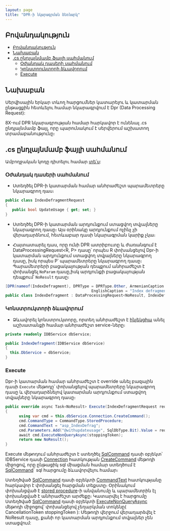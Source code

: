 ```yaml
---
layout: page
title: "DPR-ի նկարագրման ձեռնարկ"
---
```


## Բովանդակություն
- [Բովանդակություն](#բովանդակություն)
- [Նախաբան](#նախաբան)
- [.cs ընդլայնմամբ ֆայլի սահմանում](#cs-ընդլայնմամբ-ֆայլի-սահմանում)
  - [Օժանդակ դասերի սահմանում](#օժանդակ-դասերի-սահմանում)
  - [Կոնստրուկտորի ձևավորում](#կոնստրուկտորի-ձևավորում)
  - [Execute](#execute)

## Նախաբան
Սերվիսային երկար տևող հարցումներ կատարելու և կատարման ընթացքին հետևելու համար նկարագրվում է Dpr (Data Processing Request):

8X-ում DPR նկարագրության համար հարկավոր է ունենալ .cs ընդլայնմամբ ֆայլ, որը պարունակում է սերվերում աշխատող տրամաբանությունը։

## .cs ընդլայնմամբ ֆայլի սահմանում

Ամբողջական կոդը դիտելու համար [տե՛ս](../examples/dpr/code.cs):

### Օժանդակ դասերի սահմանում

- Ստեղծել DPR-ի կատարման համար անհրաժեշտ պարամետրերը նկարագրող դաս։

```c#
public class IndexDefragmentRequest
{
   public bool UpdateUsage { get; set; }
}
```

- Ստեղծել DPR-ի կատարման արդյունքում ստացվող տվյալները նկարագրող դասը։ Այս օրինակը արդյունքում ոչինչ չի վերադարձնում, հետևաբար դասի նկարագրման կարիք չկա։ 

- Հայտատարել դաս, որը ունի DPR ատրիբուտը և ժառանգում է DataProcessingRequest<R, P> դասը՝ որպես R փոխանցելով Dpr-ի կատարման արդյունքում ստացվող տվյալները նկարագրող դասը, իսկ որպես P՝ պարամետրերը նկարագրող դասը։ Պարամետրերի բացակայության դեպքում անհրաժեշտ է փոխանցել `NoParam` դասը,իսկ արդյունքի բացակայության դեպքում՝ `NoResult` դասը։

```c#
[DPR(nameof(IndexDefragment), DPRType = DPRType.Other, ArmenianCaption = "Ինդեքսների դեֆրագմենտացիա",
                                      EnglishCaption = "Index defragmentation")]
public class IndexDefragment : DataProcessingRequest<NoResult, IndexDefragmentRequest>
```

### Կոնստրուկտորի ձևավորում
- Ձևավորել կոնստրուկտորը, որտեղ անհրաժեշտ է [ինյեկցիա](../../project/injection.md) անել աշխատանքի համար անհրաժեշտ service-ները։

```c#
private readonly IDBService dbService;

public IndexDefragment(IDBService dbService)
{
  this.DbService = dbService;
}
```

### Execute 

Dpr-ի կատարման համար անհրաժեշտ է override անել բազային դասի `Execute` մեթոդը՝ փոխանցելով պարամետրերը նկարագրող դասը և վերադարձնելով կատարման արդյունքում ստացվող տվյալները նկարագրող դասը։

```c#
public override async Task<NoResult> Execute(IndexDefragmentRequest request, CancellationToken stoppingToken)
{
      using var cmd = this.dbService.Connection.CreateCommand();
      cmd.CommandType = CommandType.StoredProcedure;
      cmd.CommandText = "asp_IndexDefrag";
      cmd.Parameters.Add("@withupdateusage", SqlDbType.Bit).Value = request.UpdateUsage;
      await cmd.ExecuteNonQueryAsync(stoppingToken);
      return new NoResult();
}
```
Execute մեթոդում անհրաժեշտ է ստեղծել [SqlCommand](https://learn.microsoft.com/en-us/dotnet/api/microsoft.data.sqlclient.sqlcommand?view=sqlclient-dotnet-standard-5.2) դասի օբյեկտ՝ IDBService դասի [Connection](https://learn.microsoft.com/en-us/dotnet/api/microsoft.data.sqlclient.sqlconnection?view=sqlclient-dotnet-standard-5.2) հատկության [CreateCommand](https://learn.microsoft.com/en-us/dotnet/api/microsoft.data.sqlclient.sqlconnection.createcommand?view=sqlclient-dotnet-standard-5.2#microsoft-data-sqlclient-sqlconnection-createcommand) մեթոդի միջոցով, որը ընթացիկ sql միացման համար ստեղծում է [SqlCommand](https://learn.microsoft.com/en-us/dotnet/api/system.data.sqlclient.sqlcommand?view=netframework-4.8.1)` sql հարցումը ձևավորվելու համար։

Ստեղծված [SqlCommand](https://learn.microsoft.com/en-us/dotnet/api/microsoft.data.sqlclient.sqlcommand?view=sqlclient-dotnet-standard-5.2) դասի օբյեկտի [CommandText](https://learn.microsoft.com/en-us/dotnet/api/microsoft.data.sqlclient.sqlcommand.commandtext?view=sqlclient-dotnet-standard-5.2) հատկությանը հարկավոր է փոխանցել հարցման տեքստը։ Օրինակում փոխանցված է [stored procedure](https://learn.microsoft.com/en-us/sql/relational-databases/stored-procedures/stored-procedures-database-engine?view=sql-server-ver16)-ի անվանումը և պարամետրին էլ փոխանցված է անհրաժեշտ արժեքը։ Կատարվել է հարցումը Ստեղծված [SqlCommand](https://learn.microsoft.com/en-us/dotnet/api/microsoft.data.sqlclient.sqlcommand?view=sqlclient-dotnet-standard-5.2) դասի օբյեկտի [ExecuteNonQueryAsync](https://learn.microsoft.com/en-us/dotnet/api/microsoft.data.sqlclient.sqlcommand.executenonqueryasync?view=sqlclient-dotnet-standard-5.2) մեթոդի միջոցով՝ փոխանցելով չեղարկման տոկենը( CancellationToken stoppingToken ):
Մեթոդի վերջում վերադարձվել է NoResult դասը, քանի որ կատարման արդյունքում տվյալներ չեն ստացվում:
